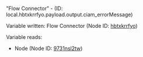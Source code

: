 "Flow Connector" - (ID: local.hbtxkrrfyo.payload.output.ciam_errorMessage)

Variable written:
Flow Connector (Node ID: [hbtxkrrfyo](../nodes/hbtxkrrfyo.md))

Variable reads:
* Node (Node ID: [9731nsl2tw](../nodes/9731nsl2tw.md))
